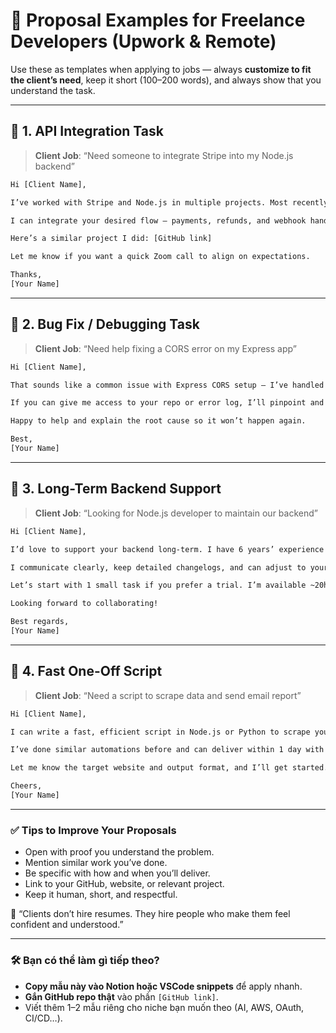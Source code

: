 # 💼 Proposal Examples for Freelance Developers (Upwork & Remote)

Use these as templates when applying to jobs — always **customize to fit the client’s need**, keep it short (100–200 words), and always show that you understand the task.

---

## 🧾 1. API Integration Task

> **Client Job**: “Need someone to integrate Stripe into my Node.js backend”

```txt
Hi [Client Name],

I’ve worked with Stripe and Node.js in multiple projects. Most recently, I built a checkout system for a small e-commerce platform using Stripe Payment Intents and Webhooks.

I can integrate your desired flow — payments, refunds, and webhook handling — in 1–2 days with clean, testable code.

Here’s a similar project I did: [GitHub link]

Let me know if you want a quick Zoom call to align on expectations.

Thanks,
[Your Name]
```

---

## 🧾 2. Bug Fix / Debugging Task

> **Client Job**: “Need help fixing a CORS error on my Express app”

```txt
Hi [Client Name],

That sounds like a common issue with Express CORS setup — I’ve handled this several times while working with frontend-backend apps using React and Node.js.

If you can give me access to your repo or error log, I’ll pinpoint and fix it quickly. I’m confident this can be solved within 1–2 hours.

Happy to help and explain the root cause so it won’t happen again.

Best,
[Your Name]
```

---

## 🧾 3. Long-Term Backend Support

> **Client Job**: “Looking for Node.js developer to maintain our backend”

```txt
Hi [Client Name],

I’d love to support your backend long-term. I have 6 years’ experience working with Node.js, PostgreSQL, Redis, and AWS. I’m comfortable maintaining APIs, improving performance, writing tests, and handling CI/CD pipelines.

I communicate clearly, keep detailed changelogs, and can adjust to your team’s workflow (Slack, Jira, GitHub, etc.).

Let’s start with 1 small task if you prefer a trial. I’m available ~20hrs/week and work best async.

Looking forward to collaborating!

Best regards,
[Your Name]
```

---

## 🧾 4. Fast One-Off Script

> **Client Job**: “Need a script to scrape data and send email report”

```txt
Hi [Client Name],

I can write a fast, efficient script in Node.js or Python to scrape your required data and send a formatted email report daily via SMTP or a service like SendGrid.

I’ve done similar automations before and can deliver within 1 day with easy-to-edit config.

Let me know the target website and output format, and I’ll get started.

Cheers,
[Your Name]
```

---

### ✅ Tips to Improve Your Proposals

- Open with proof you understand the problem.
- Mention similar work you’ve done.
- Be specific with how and when you’ll deliver.
- Link to your GitHub, website, or relevant project.
- Keep it human, short, and respectful.

🧠 “Clients don’t hire resumes. They hire people who make them feel confident and understood.”

---

### 🛠 Bạn có thể làm gì tiếp theo?

- **Copy mẫu này vào Notion hoặc VSCode snippets** để apply nhanh.
- **Gắn GitHub repo thật** vào phần `[GitHub link]`.
- Viết thêm 1–2 mẫu riêng cho niche bạn muốn theo (AI, AWS, OAuth, CI/CD…).
